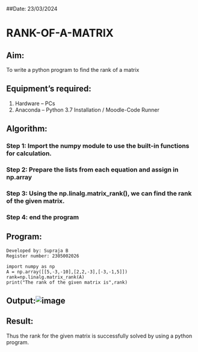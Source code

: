 ##Date: 23/03/2024
# RANK-OF-A-MATRIX
## Aim:
To write a python program to find the rank of a matrix
## Equipment’s required:
1. 	Hardware – PCs
2. 	Anaconda – Python 3.7 Installation / Moodle-Code Runner
## Algorithm:
### Step 1: Import the numpy module to use the built-in functions for calculation.

### Step 2: Prepare the lists from each equation and assign in np.array

### Step 3: Using the np.linalg.matrix_rank(), we can find the rank of the given matrix.

### Step 4: end the program
## Program:
```
Developed by: Supraja B
Register number: 2305002026
```
```
import numpy as np
A = np.array([[5,-3,-10],[2,2,-3],[-3,-1,5]])
rank=np.linalg.matrix_rank(A)
print("The rank of the given matrix is",rank)
```
## Output:![image](https://github.com/Supraja0510/RANK-OF-A-MATRIX/assets/155217478/93411f1c-fd73-4f7a-a341-29870d1d4aaf)

## Result:
Thus the rank for the given matrix is successfully solved by  using a python program.


